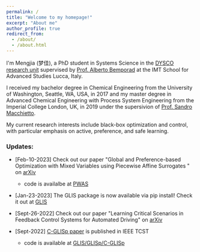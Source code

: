 ```yaml
---
permalink: /
title: "Welcome to my homepage!"
excerpt: "About me"
author_profile: true
redirect_from: 
  - /about/
  - /about.html
---
```


I'm Mengjia (梦佳), a PhD student in Systems Science in the [DYSCO research unit](http://dysco.imtlucca.it/) supervised by [Prof. Alberto Bemporad](http://cse.lab.imtlucca.it/~bemporad/) at the IMT School for Advanced Studies Lucca, Italy.

I received my bachelor degree in Chemical Engineering from the University of Washington, Seattle, WA, USA, in 2017 and my master degree in Advanced Chemical Engineering with Process System Engineering from the Imperial College London, UK, in 2019 under the supersivion of [Prof. Sandro Macchietto](https://www.imperial.ac.uk/people/s.macchietto). 

My current research interests include black-box optimization and control, with particular emphasis on active, preference, and safe learning.

### Updates:

- [Feb-10-2023] Check out our paper "Global and Preference-based Optimization with Mixed Variables using Piecewise Affine Surrogates " on [arXiv](TODO)
    
  - code is availalbe at [PWAS](https://github.com/mjzhu-p/PWAS)

- [Jan-23-2023] The GLIS package is now available via pip install! Check it out at [GLIS](https://github.com/bemporad/GLIS)

- [Sept-26-2022] Check out our paper "Learning Critical Scenarios in Feedback Control Systems for Automated Driving" on [arXiv](https://arxiv.org/abs/2209.12586)

- [Sept-2022] [C-GLISp paper](https://ieeexplore.ieee.org/abstract/document/9667199) is published in IEEE TCST

  - code is available at [GLIS/GLISp/C-GLISp](http://cse.lab.imtlucca.it/~bemporad/glis/)